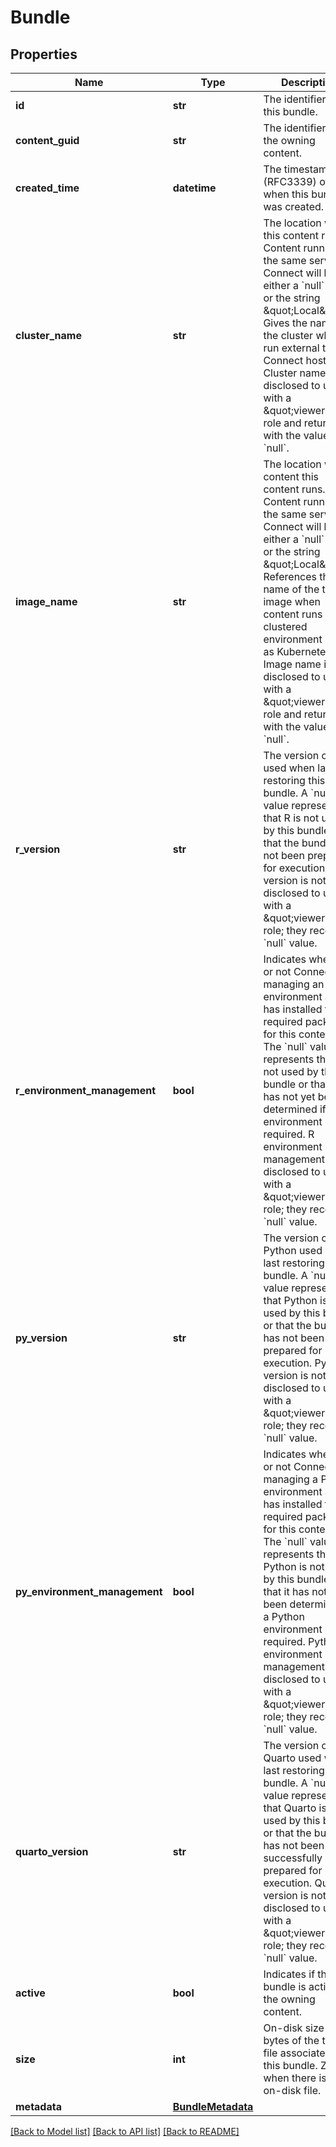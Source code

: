 # Bundle

## Properties
Name | Type | Description | Notes
------------ | ------------- | ------------- | -------------
**id** | **str** | The identifier for this bundle. | [optional] 
**content_guid** | **str** | The identifier of the owning content. | [optional] 
**created_time** | **datetime** | The timestamp (RFC3339) of when this bundle was created. | [optional] 
**cluster_name** | **str** | The location where this content runs. Content running on the same server as Connect will have either a &#x60;null&#x60; value or the string \&quot;Local\&quot;. Gives the name of the cluster when run external to the Connect host.  Cluster name is not disclosed to users with a \&quot;viewer\&quot; role and returned with the value &#x60;null&#x60;. | [optional] 
**image_name** | **str** | The location where content this content runs. Content running on the same server as Connect will have either a &#x60;null&#x60; value or the string \&quot;Local\&quot;. References the name of the target image when content runs in a clustered environment such as Kubernetes.  Image name is not disclosed to users with a \&quot;viewer\&quot; role and returned with the value &#x60;null&#x60;. | [optional] 
**r_version** | **str** | The version of R used when last restoring this bundle. A &#x60;null&#x60; value represents that R is not used by this bundle or that the bundle has not been prepared for execution.  R version is not disclosed to users with a \&quot;viewer\&quot; role; they receive a &#x60;null&#x60; value. | [optional] 
**r_environment_management** | **bool** | Indicates whether or not Connect is managing an R environment and has installed the required packages for this content. The &#x60;null&#x60; value represents that R is not used by this bundle or that it has not yet been determined if an R environment is required.  R environment management is not disclosed to users with a \&quot;viewer\&quot; role; they receive a &#x60;null&#x60; value. | [optional] 
**py_version** | **str** | The version of Python used when last restoring this bundle. A &#x60;null&#x60; value represents that Python is not used by this bundle or that the bundle has not been prepared for execution.  Python version is not disclosed to users with a \&quot;viewer\&quot; role; they receive a &#x60;null&#x60; value. | [optional] 
**py_environment_management** | **bool** | Indicates whether or not Connect is managing a Python environment and has installed the required packages for this content. The &#x60;null&#x60; value represents that Python is not used by this bundle or that it has not yet been determined if a Python environment is required.  Python environment management is not disclosed to users with a \&quot;viewer\&quot; role; they receive a &#x60;null&#x60; value. | [optional] 
**quarto_version** | **str** | The version of Quarto used when last restoring this bundle. A &#x60;null&#x60; value represents that Quarto is not used by this bundle or that the bundle has not been successfully prepared for execution.  Quarto version is not disclosed to users with a \&quot;viewer\&quot; role; they receive a &#x60;null&#x60; value. | [optional] 
**active** | **bool** | Indicates if this bundle is active for the owning content. | [optional] 
**size** | **int** | On-disk size in bytes of the tar.gz file associated with this bundle. Zero when there is no on-disk file. | [optional] 
**metadata** | [**BundleMetadata**](BundleMetadata.md) |  | [optional] 

[[Back to Model list]](../README.md#documentation-for-models) [[Back to API list]](../README.md#documentation-for-api-endpoints) [[Back to README]](../README.md)


